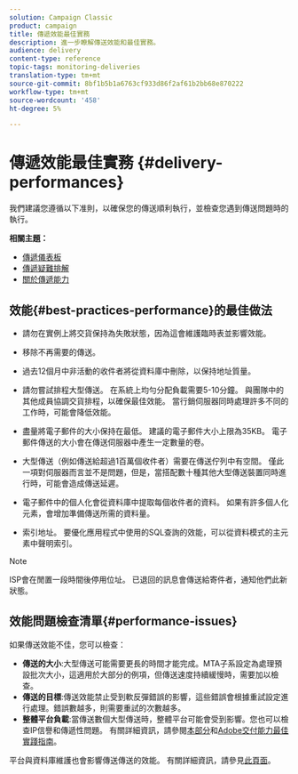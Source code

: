 ```yaml
---
solution: Campaign Classic
product: campaign
title: 傳遞效能最佳實務
description: 進一步瞭解傳送效能和最佳實務。
audience: delivery
content-type: reference
topic-tags: monitoring-deliveries
translation-type: tm+mt
source-git-commit: 8bf1b5b1a6763cf933d86f2af61b2bb68e870222
workflow-type: tm+mt
source-wordcount: '458'
ht-degree: 5%

---
```



# 傳遞效能最佳實務 {#delivery-performances}

我們建議您遵循以下准則，以確保您的傳送順利執行，並檢查您遇到傳送問題時的執行。

**相關主題：**

* [傳遞儀表板](../../delivery/using/delivery-dashboard.md)
* [傳遞疑難排解](../../delivery/using/delivery-troubleshooting.md)
* [關於傳遞能力](../../delivery/using/about-deliverability.md)

## 效能{#best-practices-performance}的最佳做法

* 請勿在實例上將交貨保持為失敗狀態，因為這會維護臨時表並影響效能。

* 移除不再需要的傳送。

* 過去12個月中非活動的收件者將從資料庫中刪除，以保持地址質量。

* 請勿嘗試排程大型傳送。 在系統上均勻分配負載需要5-10分鐘。 與團隊中的其他成員協調交貨排程，以確保最佳效能。 當行銷伺服器同時處理許多不同的工作時，可能會降低效能。

* 盡量將電子郵件的大小保持在最低。 建議的電子郵件大小上限為35KB。 電子郵件傳送的大小會在傳送伺服器中產生一定數量的卷。

* 大型傳送（例如傳送給超過1百萬個收件者）需要在傳送佇列中有空間。 僅此一項對伺服器而言並不是問題，但是，當搭配數十種其他大型傳送裝置同時進行時，可能會造成傳送延遲。

* 電子郵件中的個人化會從資料庫中提取每個收件者的資料。 如果有許多個人化元素，會增加準備傳送所需的資料量。

* 索引地址。 要優化應用程式中使用的SQL查詢的效能，可以從資料模式的主元素中聲明索引。

>[!NOTE]
>
>ISP會在閒置一段時間後停用位址。 已退回的訊息會傳送給寄件者，通知他們此新狀態。

## 效能問題檢查清單{#performance-issues}

如果傳送效能不佳，您可以檢查：

* **傳送的大小**:大型傳送可能需要更長的時間才能完成。MTA子系設定為處理預設批次大小，這適用於大部分的例項，但傳送速度持續緩慢時，需要加以檢查。
* **傳送的目標**:傳送效能禁止受到軟反彈錯誤的影響，這些錯誤會根據重試設定進行處理。錯誤數越多，則需要重試的次數越多。
* **整體平台負載**:當傳送數個大型傳送時，整體平台可能會受到影響。您也可以檢查IP信譽和傳遞性問題。 有關詳細資訊，請參閱[本部分](../../delivery/using/about-deliverability.md)和[Adobe交付能力最佳實踐指南](https://experienceleague.adobe.com/docs/deliverability-learn/deliverability-best-practice-guide/introduction.html)。

平台與資料庫維護也會影響傳送傳送的效能。 有關詳細資訊，請參見[此頁面](../../production/using/database-performances.md)。
